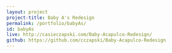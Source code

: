 ```yaml
---
layout: project
project-title: Baby A's Redesign
permalink: /portfolio/babyAs/
id: babyAs
live: http://casieczapski.com/Baby-Acapulco-Redesign/
github: https://github.com/cczapski/Baby-Acapulco-Redesign
---
```

